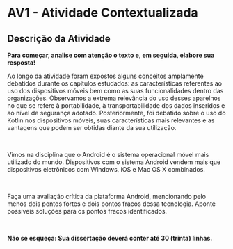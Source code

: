 # AV1 - Atividade Contextualizada

## Descrição da Atividade

**Para começar, analise com atenção o texto e, em seguida, elabore sua resposta!**

Ao longo da atividade foram expostos alguns conceitos amplamente debatidos durante os capítulos estudados: as características referentes ao uso dos dispositivos móveis bem como as suas funcionalidades dentro das organizações. Observamos a extrema relevância do uso desses aparelhos no que se refere à portabilidade, à transportabilidade dos dados inseridos e ao nível de segurança adotado. Posteriormente, foi debatido sobre o uso do Kotlin nos dispositivos móveis, suas características mais relevantes e as vantagens que podem ser obtidas diante da sua utilização.

<br>

Vimos na disciplina que o Android é o sistema operacional móvel mais utilizado do mundo. Dispositivos com o sistema Android vendem mais que dispositivos eletrônicos com Windows, iOS e Mac OS X combinados.

<br>

Faça uma avaliação crítica da plataforma Android, mencionando pelo menos dois pontos fortes e dois pontos fracos dessa tecnologia. Aponte possíveis soluções para os pontos fracos identificados.

<br>

**Não se esqueça: Sua dissertação deverá conter até 30 (trinta) linhas.**
